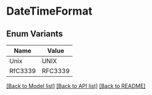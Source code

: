 # DateTimeFormat

## Enum Variants

| Name | Value |
|---- | -----|
| Unix | UNIX |
| RfC3339 | RFC3339 |


[[Back to Model list]](../README.md#documentation-for-models) [[Back to API list]](../README.md#documentation-for-api-endpoints) [[Back to README]](../README.md)



